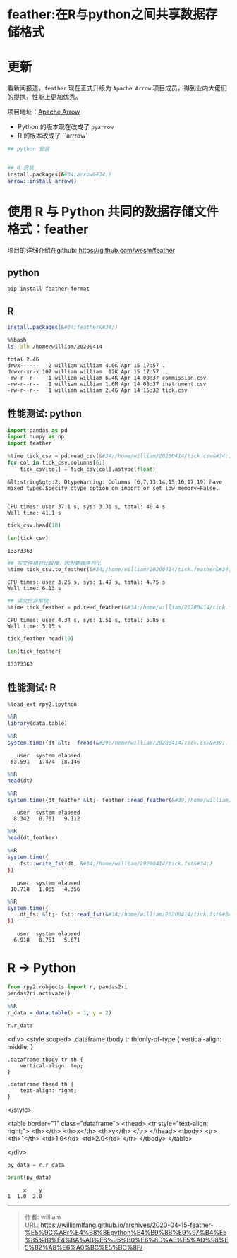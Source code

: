 # feather:在R与python之间共享数据存储格式






# 更新

看新闻报道，`feather` 现在正式升级为 `Apache Arrow` 项目成员，得到业内大佬们的提携，性能上更加优秀。

项目地址：[Apache Arrow](https://github.com/williamlfang/arrow)

- Python 的版本现在改成了 `pyarrow`
- R 的版本改成了 ``arrrow`



```bash
## python 安装


## R 安装
install.packages(&#34;arrow&#34;)
arrow::install_arrow()
```





# 使用 R 与 Python 共同的数据存储文件格式：feather

项目的详细介绍在github: https://github.com/wesm/feather

## python

```bash
pip install feather-format
```

## R

```r
install.packages(&#34;feather&#34;)
```


```bash
%%bash
ls -alh /home/william/20200414
```

    total 2.4G
    drwx------   2 william william 4.0K Apr 15 17:57 .
    drwxr-xr-x 107 william william  12K Apr 15 17:57 ..
    -rw-r--r--   1 william william 6.4K Apr 14 08:37 commission.csv
    -rw-r--r--   1 william william 1.6M Apr 14 08:37 instrument.csv
    -rw-r--r--   1 william william 2.4G Apr 14 15:32 tick.csv


## 性能测试: python


```python
import pandas as pd
import numpy as np
import feather
```


```python
%time tick_csv = pd.read_csv(&#34;/home/william/20200414/tick.csv&#34;)
for col in tick_csv.columns[6:]:
    tick_csv[col] = tick_csv[col].astype(float)
```

    &lt;string&gt;:2: DtypeWarning: Columns (6,7,13,14,15,16,17,19) have mixed types.Specify dtype option on import or set low_memory=False.


    CPU times: user 37.1 s, sys: 3.31 s, total: 40.4 s
    Wall time: 41.1 s



```python
tick_csv.head(10)
```



```python
len(tick_csv)
```




    13373363




```python
## 写文件相对比较慢，因为要做序列化
%time tick_csv.to_feather(&#34;/home/william/20200414/tick.feather&#34;)
```

    CPU times: user 3.26 s, sys: 1.49 s, total: 4.75 s
    Wall time: 6.13 s



```python
## 读文件非常快
%time tick_feather = pd.read_feather(&#34;/home/william/20200414/tick.feather&#34;)
```

    CPU times: user 4.34 s, sys: 1.51 s, total: 5.85 s
    Wall time: 5.15 s



```python
tick_feather.head(10)
```




```python
len(tick_feather)
```




    13373363



## 性能测试: R


```python
%load_ext rpy2.ipython
```


```r
%%R
library(data.table)
```


```r
%%R
system.time({dt &lt;- fread(&#39;/home/william/20200414/tick.csv&#39;, verbose = FALSE, showProgress = FALSE)})
```

       user  system elapsed
     63.591   1.474  18.146



```r
%%R
head(dt)
```


```r
%%R
system.time({dt_feather &lt;- feather::read_feather(&#39;/home/william/20200414/tick.feather&#39;)})
```

       user  system elapsed
      8.342   0.761   9.112



```r
%%R
head(dt_feather)
```



```r
%%R
system.time({
    fst::write_fst(dt, &#34;/home/william/20200414/tick.fst&#34;)
})
```

       user  system elapsed
     10.718   1.065   4.356



```r
%%R
system.time({
    dt_fst &lt;- fst::read_fst(&#34;/home/william/20200414/tick.fst&#34;, as.data.table = TRUE)
})
```

       user  system elapsed
      6.918   0.751   5.671


# R -&gt; Python


```python
from rpy2.robjects import r, pandas2ri
pandas2ri.activate()
```


```r
%%R
r_data = data.table(x = 1, y = 2)
```


```python
r.r_data
```




&lt;div&gt;
&lt;style scoped&gt;
    .dataframe tbody tr th:only-of-type {
        vertical-align: middle;
    }


    .dataframe tbody tr th {
        vertical-align: top;
    }

    .dataframe thead th {
        text-align: right;
    }

&lt;/style&gt;

&lt;table border=&#34;1&#34; class=&#34;dataframe&#34;&gt;
  &lt;thead&gt;
    &lt;tr style=&#34;text-align: right;&#34;&gt;
      &lt;th&gt;&lt;/th&gt;
      &lt;th&gt;x&lt;/th&gt;
      &lt;th&gt;y&lt;/th&gt;
    &lt;/tr&gt;
  &lt;/thead&gt;
  &lt;tbody&gt;
    &lt;tr&gt;
      &lt;th&gt;1&lt;/th&gt;
      &lt;td&gt;1.0&lt;/td&gt;
      &lt;td&gt;2.0&lt;/td&gt;
    &lt;/tr&gt;
  &lt;/tbody&gt;
&lt;/table&gt;

&lt;/div&gt;




```python
py_data = r.r_data
```


```python
print(py_data)
```

         x    y
    1  1.0  2.0



---

> 作者: william  
> URL: https://williamlfang.github.io/archives/2020-04-15-feather-%E5%9C%A8r%E4%B8%8Epython%E4%B9%8B%E9%97%B4%E5%85%B1%E4%BA%AB%E6%95%B0%E6%8D%AE%E5%AD%98%E5%82%A8%E6%A0%BC%E5%BC%8F/  

